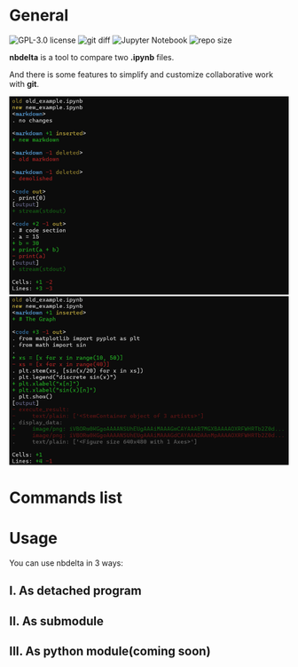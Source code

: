 # General

![GPL-3.0 license](https://img.shields.io/badge/license-GPL--3.0-red)
![git diff](https://img.shields.io/badge/git-diff-white)
![Jupyter Notebook](https://img.shields.io/badge/Jupyter_Notebook-F37726)
![repo size](https://img.shields.io/badge/repo_size-127_kb-blue)

**nbdelta** is a tool to compare two **.ipynb** files.

And there is some features to simplify and customize collaborative work with **git**.

![example1](example1.png)
![example2](example2.png)

# Commands list

# Usage

You can use nbdelta in 3 ways:

## I. As detached program

## II. As submodule

## III. As python module(coming soon)